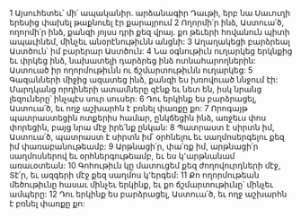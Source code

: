 1 Այսուհետեւ՝ մի՛ ապականիր. արձանագիր Դաւթի, երբ նա Սաւուղի երեսից փախել թաքնուել էր քարայրում
2 Ողորմի՛ր ինձ, Աստուա՛ծ, ողորմի՛ր ինձ,
քանզի յոյսս դրի քեզ վրայ.
քո թեւերի հովանուն պիտի ապաւինեմ,
մինչեւ անօրէնութիւնն անցնի:
3 Աղաղակեցի բարձրեալ Աստծուն՝
իմ բարերար Աստծուն:
4 Նա օգնութիւն ուղարկեց երկնքից եւ փրկեց ինձ,
նախատելի դարձրեց ինձ ոտնահարողներին:
Աստուած իր ողորմութիւնն ու ճշմարտութիւնն ուղարկեց:
5 Գազանների միջից ազատեց ինձ,
քանզի ես խռովուած ննջում էի:
Մարդկանց որդիների ատամները զէնք եւ նետ են,
իսկ նրանց լեզուները՝ ինչպէս սուր սուսեր:
6 Դու երկինք ես բարձրացել, Աստուա՛ծ,
եւ ողջ աշխարհն է բռնել փառքը քո:
7 Որոգայթ պատրաստեցին ոտքերիս համար, ընկճեցին ինձ,
առջեւս փոս փորեցին, բայց նրա մէջ իրե՛նք ընկան:
8 Պատրաստ է սիրտն իմ, Աստուա՛ծ, պատրաստ է սիրտն իմ՝
օրհնելու եւ սաղմոսերգելու քեզ իմ փառաբանութեամբ:
9 Արթնացի՛ր, փա՛ռք իմ,
արթնացի՛ր սաղմոսներով եւ օրհներգութեամբ,
եւ ես կ՚արթնանամ առաւօտեան:
10 Գոհութիւն կը մատուցեմ քեզ ժողովուրդների մէջ, Տէ՛ր,
եւ ազգերի մէջ քեզ սաղմոս կ՚երգեմ:
11 Քո ողորմութեան մեծութիւնը հասաւ մինչեւ երկինք,
եւ քո ճշմարտութիւնը՝ մինչեւ ամպերը:
12 Դու երկինք ես բարձրացել, Աստուա՛ծ,
եւ ողջ աշխարհն է բռնել փառքը քո:
